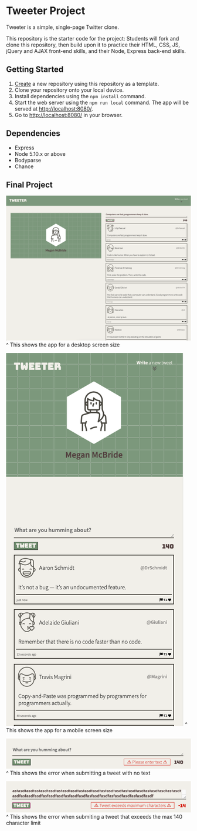 # Tweeter Project

Tweeter is a simple, single-page Twitter clone.

This repository is the starter code for the project: Students will fork and clone this repository, then build upon it to practice their HTML, CSS, JS, jQuery and AJAX front-end skills, and their Node, Express back-end skills.

## Getting Started

1. [Create](https://docs.github.com/en/repositories/creating-and-managing-repositories/creating-a-repository-from-a-template) a new repository using this repository as a template.
2. Clone your repository onto your local device.
3. Install dependencies using the `npm install` command.
3. Start the web server using the `npm run local` command. The app will be served at <http://localhost:8080/>.
4. Go to <http://localhost:8080/> in your browser.

## Dependencies

- Express
- Node 5.10.x or above
- Bodyparse
- Chance

## Final Project
!["Desktop Mode"](https://github.com/megsmcbride/tweeter/blob/master/docs/desktop-mode.png)
^ This shows the app for a desktop screen size

!["Mobile Mode"](https://github.com/megsmcbride/tweeter/blob/master/docs/mobile-mode.png)
^ This shows the app for a mobile screen size

!["No Text Error"](https://github.com/megsmcbride/tweeter/blob/master/docs/error-message1.png)
^ This shows the error when submitting a tweet with no text

!["Exceed Max Character Error](https://github.com/megsmcbride/tweeter/blob/master/docs/error-message2.png)
^ This shows the error when submiting a tweet that exceeds the max 140 character limit
